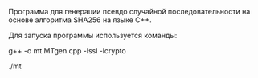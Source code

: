 Программа для генерации псевдо случайной последовательности на основе алгоритма SHA256 на языке C++.

Для запуска программы используется команды:

g++ -o mt MTgen.cpp -lssl -lcrypto

./mt

